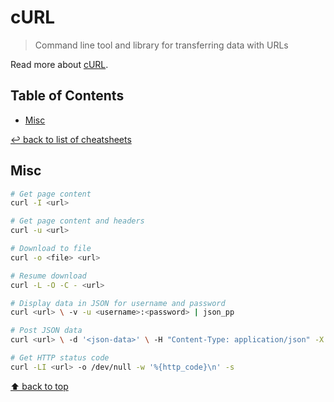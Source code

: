 # cURL
> Command line tool and library for transferring data with URLs

Read more about [cURL](https://curl.haxx.se/).

## Table of Contents

* [Misc](#misc)

[↩ back to list of cheatsheets](README.md#list-of-cheatsheets)

## Misc

```bash
# Get page content
curl -I <url>

# Get page content and headers
curl -u <url>

# Download to file
curl -o <file> <url>

# Resume download
curl -L -O -C - <url>

# Display data in JSON for username and password
curl <url> \ -v -u <username>:<password> | json_pp

# Post JSON data
curl <url> \ -d '<json-data>' \ -H "Content-Type: application/json" -X POST \ -v -u {<username>}:{<password>}

# Get HTTP status code
curl -LI <url> -o /dev/null -w '%{http_code}\n' -s
```

[⬆ back to top](#table-of-contents)
